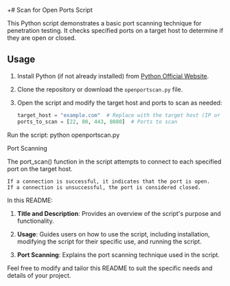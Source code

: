 +# Scan for Open Ports Script

This Python script demonstrates a basic port scanning technique for penetration testing.
It checks specified ports on a target host to determine if they are open or closed.

## Usage

1. Install Python (if not already installed) from [Python Official Website](https://www.python.org/).

2. Clone the repository or download the `openportscan.py` file.

3. Open the script and modify the target host and ports to scan as needed:
   ```python
   target_host = "example.com"  # Replace with the target host (IP or domain)
   ports_to_scan = [22, 80, 443, 8080]  # Ports to scan

Run the script:
python openportscan.py


Port Scanning

The port_scan() function in the script attempts to connect to each specified port on the target host.

    If a connection is successful, it indicates that the port is open.
    If a connection is unsuccessful, the port is considered closed.


In this README:

1. **Title and Description**: Provides an overview of the script's purpose and functionality.

2. **Usage**: Guides users on how to use the script, including installation, modifying the script for their specific use, and running the script.

3. **Port Scanning**: Explains the port scanning technique used in the script.

Feel free to modify and tailor this README to suit the specific needs and details of your project.
